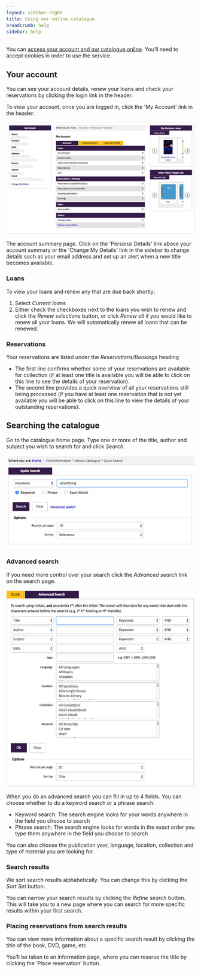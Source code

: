 ```yaml
---
layout: sidebar-right
title: Using our online catalogue
breadcrumb: help
sidebar: help
---
```

You can [access your account and our catalogue online](https://suffolk.spydus.co.uk/cgi-bin/spydus.exe/MSGTRN/OPAC/BSEARCH). You&#8217;ll need to accept cookies in order to use the service.

## Your account

You can see your account details, renew your loans and check your reservations by clicking the login link in the header.

To view your account, once you are logged in, click the 'My Account' link in the header:

<img src="/images/help/new-my-account.jpg" alt="My account page" />

The account summary page. Click on the 'Personal Details' link above your account summary or the 'Change My Details' link in the sidebar to change details such as your email address and set up an alert when a new title becomes available.

### Loans

To view your loans and renew any that are due back shortly:

  1. Select _Current loans_
  2. Either check the checkboxes next to the loans you wish to renew and click the _Renew selections_ button, or click _Renew all_ if you would like to renew all your loans. We will automatically renew all loans that can be renewed.

### Reservations

Your reservations are listed under the _Reservations/Bookings_ heading

  * The first line confirms whether some of your reservations are available for collection (if at least one title is available you will be able to click on this line to see the details of your reservation).
  * The second line provides a quick overview of all your reservations still being processed (if you have at least one reservation that is not yet available you will be able to click on this line to view the details of your outstanding reservations).

## Searching the catalogue

Go to the catalogue home page. Type one or more of the title, author and subject you wish to search for and click _Search_.

<img src="/images/help/new-quick-search.jpg" alt="The quick search box" />

### Advanced search

If you need more control over your search click the _Advanced search_ link on the search page.

<img src="/images/help/new-advanced-search.jpg" alt="The advanced search box lets you fine tune your search" />

When you do an advanced search you can fill in up to 4 fields. You can choose whether to do a keyword search or a phrase search:

  * Keyword search: The search engine looks for your words anywhere in the field you choose to search
  * Phrase search: The search engine looks for words in the exact order you type them anywhere in the field you choose to search

  You can also choose the publication year, language, location, collection and type of material you are looking for.

### Search results

We sort search results alphabetically. You can change this by clicking the _Sort Set_ button.

You can narrow your search results by clicking the _Refine search_ button. This will take you to a new page where you can search for more specific results within your first search.

### Placing reservations from search results

You can view more information about a specific search result by clicking the title of the book, DVD, game, etc.

You&#8217;ll be taken to an information page, where you can reserve the title by clicking the &#8216;Place reservation&#8217; button.
